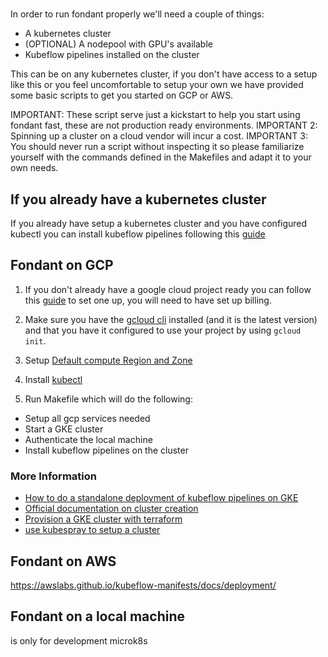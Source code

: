 # 

In order to run fondant properly we'll need a couple of things:

- A kubernetes cluster
- (OPTIONAL) A nodepool with GPU's available
- Kubeflow pipelines installed on the cluster

This can be on any kubernetes cluster, if you don't have access to a setup like this or you feel uncomfortable to setup your own we have provided some basic scripts to get you started on GCP or AWS.

IMPORTANT: These script serve just a kickstart to help you start using fondant fast, these are not production ready environments.
IMPORTANT 2: Spinning up a cluster on a cloud vendor will incur a cost.
IMPORTANT 3: You should never run a script without inspecting it so please familiarize  yourself with the commands defined in the Makefiles and adapt it to your own needs.

## If you already have a kubernetes cluster

If you already have setup a kubernetes cluster and you have configured kubectl you can install kubeflow pipelines following this [guide](https://www.kubeflow.org/docs/components/pipelines/v1/installation/standalone-deployment/#deploying-kubeflow-pipelines)

## Fondant on GCP

1. If you don't already have a google cloud project ready you can follow this [guide](https://v1-5-branch.kubeflow.org/docs/distributions/gke/deploy/project-setup/) to set one up, you will need to have set up billing.

2. Make sure you have the [gcloud cli](https://cloud.google.com/sdk/docs/install) installed (and it is the latest version) and that you have it configured to use your project by using `gcloud init`.

3. Setup [Default compute Region and Zone](https://cloud.google.com/compute/docs/gcloud-compute#default-region-zone)

3. Install [kubectl](https://kubernetes.io/docs/tasks/tools/) 

4. Run Makefile which will do the following:
- Setup all gcp services needed 
- Start a GKE cluster
- Authenticate the local machine 
- Install kubeflow pipelines on the cluster

### More Information
- [How to do a standalone deployment of kubeflow pipelines on GKE](https://www.kubeflow.org/docs/components/pipelines/v1/installation/standalone-deployment/)
- [Official documentation on cluster creation](https://cloud.google.com/kubernetes-engine/docs/how-to/creating-a-zonal-cluster)
- [Provision a GKE cluster with terraform](https://developer.hashicorp.com/terraform/tutorials/kubernetes/gke)
- [use kubespray to setup a cluster](https://github.com/kubernetes-sigs/kubespray)


## Fondant on AWS

https://awslabs.github.io/kubeflow-manifests/docs/deployment/

## Fondant on a local machine

is only for development
microk8s
